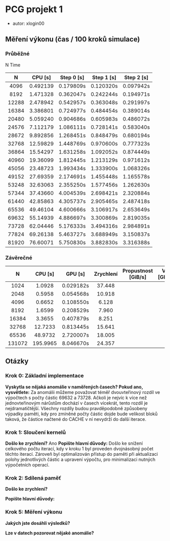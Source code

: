 # PCG projekt 1

-   autor: xlogin00

## Měření výkonu (čas / 100 kroků simulace)

### Průběžné

N Time

|   N   | CPU [s]  | Step 0 [s] | Step 1 [s] | Step 2 [s] |
| :---: | -------- | ---------- | ---------- | ---------- |
| 4096  | 0.492139 | 0.179809s  | 0.120320s  | 0.097942s  |
| 8192  | 1.471328 | 0.362047s  | 0.242244s  | 0.194971s  |
| 12288 | 2.478942 | 0.542957s  | 0.363048s  | 0.291997s  |
| 16384 | 3.386801 | 0.724977s  | 0.484454s  | 0.389014s  |
| 20480 | 5.059240 | 0.904686s  | 0.605983s  | 0.486072s  |
| 24576 | 7.112179 | 1.086111s  | 0.728141s  | 0.583040s  |
| 28672 | 9.892856 | 1.268451s  | 0.848479s  | 0.680194s  |
| 32768 | 12.59829 | 1.448769s  | 0.970600s  | 0.777323s  |
| 36864 | 15.54297 | 1.631258s  | 1.092052s  | 0.874449s  |
| 40960 | 19.36099 | 1.812445s  | 1.213129s  | 0.971612s  |
| 45056 | 23.48723 | 1.993434s  | 1.333900s  | 1.068326s  |
| 49152 | 27.69359 | 2.174691s  | 1.455448s  | 1.165578s  |
| 53248 | 32.63063 | 2.355250s  | 1.577456s  | 1.262630s  |
| 57344 | 37.43660 | 4.004539s  | 2.698421s  | 2.320884s  |
| 61440 | 42.85863 | 4.305737s  | 2.905465s  | 2.487418s  |
| 65536 | 49.46104 | 4.600666s  | 3.106917s  | 2.653649s  |
| 69632 | 55.14939 | 4.886697s  | 3.300869s  | 2.819035s  |
| 73728 | 62.04446 | 5.176333s  | 3.494316s  | 2.984891s  |
| 77824 | 69.26138 | 5.463727s  | 3.688949s  | 3.150837s  |
| 81920 | 76.60071 | 5.750830s  | 3.882830s  | 3.316388s  |

### Závěrečné

|   N    | CPU [s]  |  GPU [s]  | Zrychlení | Propustnost [GiB/s] | Výkon [GFLOPS] |
| :----: | :------: | :-------: | :-------: | :-----------------: | :------------: |
|  1024  |  1.0928  | 0.029182s |  37.448   |                     |                |
|  2048  |  0.5958  | 0.054568s |  10.918   |                     |                |
|  4096  |  0.6652  | 0.108550s |   6.128   |                     |                |
|  8192  |  1.6599  | 0.208529s |   7.960   |                     |                |
| 16384  |  3.3655  | 0.407879s |   8.251   |                     |                |
| 32768  | 12.7233  | 0.813445s |  15.641   |                     |                |
| 65536  | 48.9732  | 2.720007s |  18.005   |                     |                |
| 131072 | 195.9965 | 8.046670s |  24.357   |                     |                |

## Otázky

### Krok 0: Základní implementace

**Vyskytla se nějaká anomálie v naměřených časech? Pokud ano, vysvětlete:**
Za anomálii můžeme považovat téměř dvouvteřinový rozdíl ve výpočtech s počty částic 69632 a 73728. Ačkoli je nejvíc k více než jednovteřinovým nárůstům dochází v časech vícekrát, tento rozdíl je nejdramatičtější. Všechny rozdíly budou pravděpodobně způsobeny výpadky paměti, kdy pro zmíněné počty částic dojde bude velikost bloků taková, že částice načtené do CACHE v ní nevydrží do další iterace.

### Krok 1: Sloučení kernelů

**Došlo ke zrychlení?**
Ano
**Popište hlavní důvody:**
Došlo ke snížení celkového počtu iterací, kdy v kroku 1 byl proveden dvojnásobný počet těchto iterací.
Zároveň byl optimalizován přístup do paměti při aktualizaci polohy jednotlivých částic a upravení výpočtu, pro minimalizaci nutných výpočetních operací.

### Krok 2: Sdílená paměť

**Došlo ke zrychlení?**

**Popište hlavní důvody:**

### Krok 5: Měření výkonu

**Jakých jste dosáhli výsledků?**

**Lze v datech pozorovat nějaké anomálie?**
